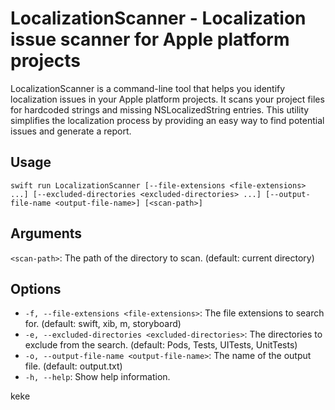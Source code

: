 # LocalizationScanner - Localization issue scanner for Apple platform projects

LocalizationScanner is a command-line tool that helps you identify localization issues in your Apple platform projects. It scans your project files for 
hardcoded strings and missing NSLocalizedString entries. This utility simplifies the localization process by providing an easy way to find potential 
issues and generate a report.

## Usage

```
swift run LocalizationScanner [--file-extensions <file-extensions> ...] [--excluded-directories <excluded-directories> ...] [--output-file-name <output-file-name>] [<scan-path>]
```

## Arguments
```<scan-path>```: The path of the directory to scan. (default: current directory)

## Options
- ```-f, --file-extensions <file-extensions>```: The file extensions to search for. (default: swift, xib, m, storyboard)
- ```-e, --excluded-directories <excluded-directories>```: The directories to exclude from the search. (default: Pods, Tests, UITests, UnitTests)
- ```-o, --output-file-name <output-file-name>```: The name of the output file. (default: output.txt)
- ```-h, --help```: Show help information.


keke
